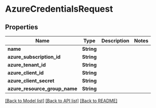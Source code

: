 # AzureCredentialsRequest

## Properties

Name | Type | Description | Notes
------------ | ------------- | ------------- | -------------
**name** | **String** |  | 
**azure_subscription_id** | **String** |  | 
**azure_tenant_id** | **String** |  | 
**azure_client_id** | **String** |  | 
**azure_client_secret** | **String** |  | 
**azure_resource_group_name** | **String** |  | 

[[Back to Model list]](../README.md#documentation-for-models) [[Back to API list]](../README.md#documentation-for-api-endpoints) [[Back to README]](../README.md)


